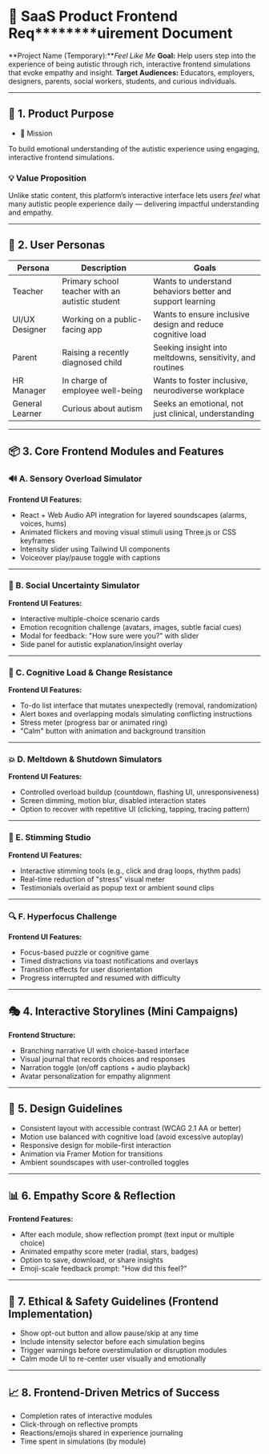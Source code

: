 # 📘 SaaS Product Frontend Req********uirement Document

**Project Name (Temporary):***Feel Like Me*
**Goal:** Help users step into the experience of being autistic through rich, interactive frontend simulations that evoke empathy and insight.
**Target Audiences:** Educators, employers, designers, parents, social workers, students, and curious individuals.

---

## 🧭 1. Product Purpose

* 🎯 Mission

To build emotional understanding of the autistic experience using engaging, interactive frontend simulations.

### 💡 Value Proposition

Unlike static content, this platform’s interactive interface lets users *feel* what many autistic people experience daily — delivering impactful understanding and empathy.

---

## 👥 2. User Personas


| Persona         | Description                                     | Goals                                                      |
| --------------- | ----------------------------------------------- | ---------------------------------------------------------- |
| Teacher         | Primary school teacher with an autistic student | Wants to understand behaviors better and support learning  |
| UI/UX Designer  | Working on a public-facing app                  | Wants to ensure inclusive design and reduce cognitive load |
| Parent          | Raising a recently diagnosed child              | Seeking insight into meltdowns, sensitivity, and routines  |
| HR Manager      | In charge of employee well-being                | Wants to foster inclusive, neurodiverse workplace          |
| General Learner | Curious about autism                            | Seeks an emotional, not just clinical, understanding       |

---

## 📦 3. Core Frontend Modules and Features

### 🔊 A. **Sensory Overload Simulator**

**Frontend UI Features:**

* React + Web Audio API integration for layered soundscapes (alarms, voices, hums)
* Animated flickers and moving visual stimuli using Three.js or CSS keyframes
* Intensity slider using Tailwind UI components
* Voiceover play/pause toggle with captions

---

### 💬 B. **Social Uncertainty Simulator**

**Frontend UI Features:**

* Interactive multiple-choice scenario cards
* Emotion recognition challenge (avatars, images, subtle facial cues)
* Modal for feedback: "How sure were you?" with slider
* Side panel for autistic explanation/insight overlay

---

### 🧠 C. **Cognitive Load & Change Resistance**

**Frontend UI Features:**

* To-do list interface that mutates unexpectedly (removal, randomization)
* Alert boxes and overlapping modals simulating conflicting instructions
* Stress meter (progress bar or animated ring)
* "Calm" button with animation and background transition

---

### 💥 D. **Meltdown & Shutdown Simulators**

**Frontend UI Features:**

* Controlled overload buildup (countdown, flashing UI, unresponsiveness)
* Screen dimming, motion blur, disabled interaction states
* Option to recover with repetitive UI (clicking, tapping, tracing pattern)

---

### 🔁 E. **Stimming Studio**

**Frontend UI Features:**

* Interactive stimming tools (e.g., click and drag loops, rhythm pads)
* Real-time reduction of "stress" visual meter
* Testimonials overlaid as popup text or ambient sound clips

---

### 🔍 F. **Hyperfocus Challenge**

**Frontend UI Features:**

* Focus-based puzzle or cognitive game
* Timed distractions via toast notifications and overlays
* Transition effects for user disorientation
* Progress interrupted and resumed with difficulty

---

## 🎭 4. Interactive Storylines (Mini Campaigns)

**Frontend Structure:**

* Branching narrative UI with choice-based interface
* Visual journal that records choices and responses
* Narration toggle (on/off captions + audio playback)
* Avatar personalization for empathy alignment

---

## 🎨 5. Design Guidelines

* Consistent layout with accessible contrast (WCAG 2.1 AA or better)
* Motion use balanced with cognitive load (avoid excessive autoplay)
* Responsive design for mobile-first interaction
* Animation via Framer Motion for transitions
* Ambient soundscapes with user-controlled toggles

---

## 📊 6. Empathy Score & Reflection

**Frontend Features:**

* After each module, show reflection prompt (text input or multiple choice)
* Animated empathy score meter (radial, stars, badges)
* Option to save, download, or share insights
* Emoji-scale feedback prompt: "How did this feel?"

---

## 🧯 7. Ethical & Safety Guidelines (Frontend Implementation)

* Show opt-out button and allow pause/skip at any time
* Include intensity selector before each simulation begins
* Trigger warnings before overstimulation or disruption modules
* Calm mode UI to re-center user visually and emotionally

---

## 📈 8. Frontend-Driven Metrics of Success

* Completion rates of interactive modules
* Click-through on reflective prompts
* Reactions/emojis shared in experience journaling
* Time spent in simulations (by module)
